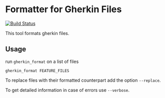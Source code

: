 Formatter for Gherkin Files
===========================

[![Build Status](https://travis-ci.org/funkwerk/gherkin_format.svg)](https://travis-ci.org/funkwerk/gherkin_format)

This tool formats gherkin files.

Usage
-----

run `gherkin_format` on a list of files

    gherkin_format FEATURE_FILES

To replace files with their formatted counterpart add the option `--replace`.

To get detailed information in case of errors use `--verbose`.

